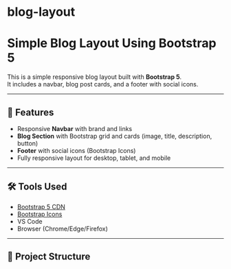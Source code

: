 # blog-layout
# Simple Blog Layout Using Bootstrap 5

This is a simple responsive blog layout built with **Bootstrap 5**.  
It includes a navbar, blog post cards, and a footer with social icons.

---

## 🚀 Features
- Responsive **Navbar** with brand and links  
- **Blog Section** with Bootstrap grid and cards (image, title, description, button)  
- **Footer** with social icons (Bootstrap Icons)  
- Fully responsive layout for desktop, tablet, and mobile  

---

## 🛠️ Tools Used
- [Bootstrap 5 CDN](https://getbootstrap.com/)  
- [Bootstrap Icons](https://icons.getbootstrap.com/)  
- VS Code  
- Browser (Chrome/Edge/Firefox)  

---

## 📂 Project Structure

